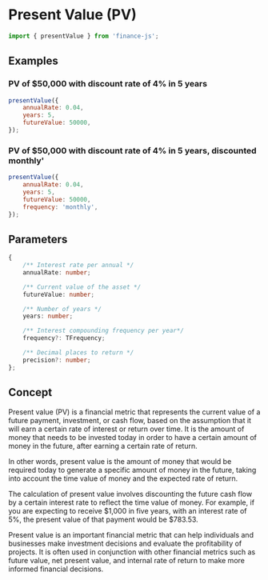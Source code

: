 # Present Value (PV)

```javascript
import { presentValue } from 'finance-js';
```

## Examples

### PV of $50,000 with discount rate of 4% in 5 years

```javascript
presentValue({
	annualRate: 0.04,
	years: 5,
	futureValue: 50000,
});
```

### PV of $50,000 with discount rate of 4% in 5 years, discounted monthly'

```javascript
presentValue({
	annualRate: 0.04,
	years: 5,
	futureValue: 50000,
	frequency: 'monthly',
});
```

## Parameters

```typescript
{
	/** Interest rate per annual */
	annualRate: number;

	/** Current value of the asset */
	futureValue: number;

	/** Number of years */
	years: number;

	/** Interest compounding frequency per year*/
	frequency?: TFrequency;

	/** Decimal places to return */
	precision?: number;
};
```

## Concept

Present value (PV) is a financial metric that represents the current value of a future payment, investment, or cash flow, based on the assumption that it will earn a certain rate of interest or return over time. It is the amount of money that needs to be invested today in order to have a certain amount of money in the future, after earning a certain rate of return.

In other words, present value is the amount of money that would be required today to generate a specific amount of money in the future, taking into account the time value of money and the expected rate of return.

The calculation of present value involves discounting the future cash flow by a certain interest rate to reflect the time value of money. For example, if you are expecting to receive $1,000 in five years, with an interest rate of 5%, the present value of that payment would be $783.53.

Present value is an important financial metric that can help individuals and businesses make investment decisions and evaluate the profitability of projects. It is often used in conjunction with other financial metrics such as future value, net present value, and internal rate of return to make more informed financial decisions.
